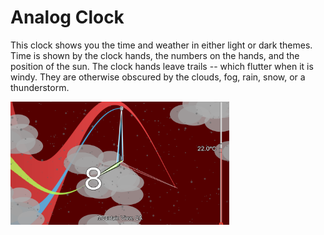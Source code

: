 # Analog Clock

This clock shows you the time and weather in either light or dark themes.
Time is shown by the clock hands, the numbers on the hands, and the position of the sun.
The clock hands leave trails -- which flutter when it is windy.
They are otherwise obscured by the clouds, fog, rain, snow, or a thunderstorm.

<img src='clock.png' width='350'>
